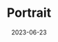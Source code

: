 ---
title: Portrait
fulltitle: Portrait of Tzipora & Cobian

date: 2023-06-23

tags:
- 2023
characters:
- tzipora
- cobian
categories:
- story
- characters
keywords:
- 2023

url: /stories/portrait/

toc: false

rgb: 84, 98, 92

image: /images/fullres/portrait.jpg
reddit:
print:
video:
caption: Portrait of Tzipora & Cobian finished in a painterly style.
---